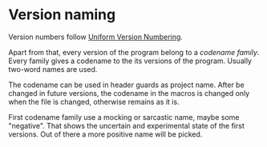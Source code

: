 # Version naming

Version numbers follow [Uniform Version Numbering](version_naming/uniform_version_numbering.md).

Apart from that, every version of the program belong to a _codename family_. Every family gives a codename to the its versions of the program. Usually two-word names are used.

The codename can be used in header guards as project name. After be changed in future versions, the codename in the macros is changed only when the file is changed, otherwise remains as it is.

First codename family use a mocking or sarcastic name, maybe some "negative". That shows the uncertain and experimental state of the first versions. Out of there a more positive name will be picked.
